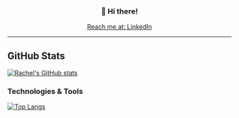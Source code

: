 <h3 align="center">👋 Hi there!</h3>
<p align="center">
  <a href="https://www.linkedin.com/in/rachelgina/">Reach me at: LinkedIn</a>
</p>

---

<!--
**rgabelarde/rgabelarde** is a ✨ _special_ ✨ repository because its `README.md` (this file) appears on your GitHub profile.

Here are some ideas to get you started:

- 🔭 I’m currently working on ...
- 🌱 I’m currently learning ...
- 👯 I’m looking to collaborate on ...
- 🤔 I’m looking for help with ...
- 💬 Ask me about ...
- 📫 How to reach me: ...
- 😄 Pronouns: ...
- ⚡ Fun fact: ...
-->
<!-- Actual text -->

## GitHub Stats

[![Rachel's GitHub stats](https://github-readme-stats.vercel.app/api?username=rgabelarde&count_private=true&show_icons=true&theme=nord)](https://github.com/rgabelarde/github-readme-stats)


### Technologies & Tools

[![Top Langs](https://github-readme-stats.vercel.app/api/top-langs/?username=rgabelarde&layout=compact&theme=nord)](https://github.com/rgabelarde/github-readme-stats)

